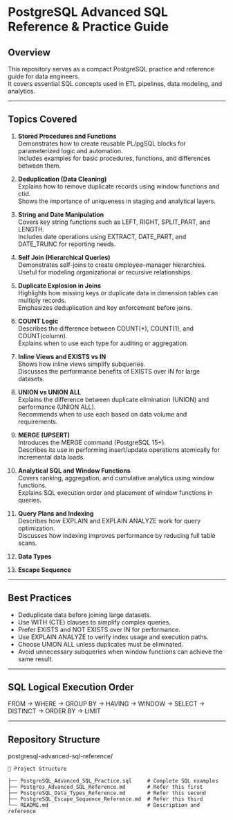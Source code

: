 # PostgreSQL Advanced SQL Reference & Practice Guide

## Overview
This repository serves as a compact PostgreSQL practice and reference guide for data engineers.  
It covers essential SQL concepts used in ETL pipelines, data modeling, and analytics.

---

## Topics Covered

1. **Stored Procedures and Functions**  
   Demonstrates how to create reusable PL/pgSQL blocks for parameterized logic and automation.  
   Includes examples for basic procedures, functions, and differences between them.

2. **Deduplication (Data Cleaning)**  
   Explains how to remove duplicate records using window functions and ctid.  
   Shows the importance of uniqueness in staging and analytical layers.

3. **String and Date Manipulation**  
   Covers key string functions such as LEFT, RIGHT, SPLIT_PART, and LENGTH.  
   Includes date operations using EXTRACT, DATE_PART, and DATE_TRUNC for reporting needs.

4. **Self Join (Hierarchical Queries)**  
   Demonstrates self-joins to create employee–manager hierarchies.  
   Useful for modeling organizational or recursive relationships.

5. **Duplicate Explosion in Joins**  
   Highlights how missing keys or duplicate data in dimension tables can multiply records.  
   Emphasizes deduplication and key enforcement before joins.

6. **COUNT Logic**  
   Describes the difference between COUNT(*), COUNT(1), and COUNT(column).  
   Explains when to use each type for auditing or aggregation.

7. **Inline Views and EXISTS vs IN**  
   Shows how inline views simplify subqueries.  
   Discusses the performance benefits of EXISTS over IN for large datasets.

8. **UNION vs UNION ALL**  
   Explains the difference between duplicate elimination (UNION) and performance (UNION ALL).  
   Recommends when to use each based on data volume and requirements.

9. **MERGE (UPSERT)**  
   Introduces the MERGE command (PostgreSQL 15+).  
   Describes its use in performing insert/update operations atomically for incremental data loads.

10. **Analytical SQL and Window Functions**  
    Covers ranking, aggregation, and cumulative analytics using window functions.  
    Explains SQL execution order and placement of window functions in queries.

11. **Query Plans and Indexing**  
    Describes how EXPLAIN and EXPLAIN ANALYZE work for query optimization.  
    Discusses how indexing improves performance by reducing full table scans.

12. **Data Types**

13. **Escape Sequence**

---

## Best Practices

- Deduplicate data before joining large datasets.  
- Use WITH (CTE) clauses to simplify complex queries.  
- Prefer EXISTS and NOT EXISTS over IN for performance.  
- Use EXPLAIN ANALYZE to verify index usage and execution paths.  
- Choose UNION ALL unless duplicates must be eliminated.  
- Avoid unnecessary subqueries when window functions can achieve the same result.  

---

## SQL Logical Execution Order
FROM → WHERE → GROUP BY → HAVING → WINDOW → SELECT → DISTINCT → ORDER BY → LIMIT

---

## Repository Structure
postgresql-advanced-sql-reference/

```
📁 Project Structure

├── PostgreSQL_Advanced_SQL_Practice.sql     # Complete SQL examples
├── Postgres_Advanced_SQL_Reference.md       # Refer this first
├── PostgreSQL_Data_Types_Reference.md       # Refer this second
├── PostgreSQL_Escape_Sequence_Reference.md  # Refer this third
└── README.md                                # Description and reference
```


